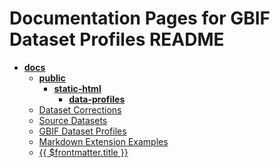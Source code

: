 <!-- generated by markdown-notes-tree -->

# Documentation Pages for GBIF Dataset Profiles README

<!-- optional markdown-notes-tree directory description starts here -->

<!-- optional markdown-notes-tree directory description ends here -->

- [**docs**](docs)
    - [**public**](docs/public)
        - [**static-html**](docs/public/static-html)
            - [**data-profiles**](docs/public/static-html/data-profiles)
    - [Dataset Corrections](docs/dataset-corrections.md)
    - [Source Datasets](docs/dataset-profiles-table.md)
    - [GBIF Dataset Profiles](docs/index.md)
    - [Markdown Extension Examples](docs/markdown-examples.md)
    - [{{ $frontmatter.title }}](docs/source-data-inventory.md)
